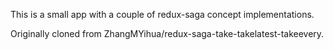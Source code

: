 This is a small app with a couple of redux-saga concept implementations.

Originally cloned from ZhangMYihua/redux-saga-take-takelatest-takeevery.

